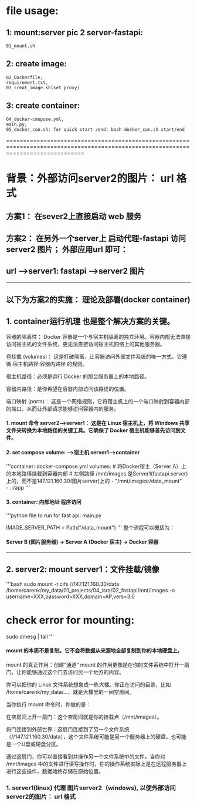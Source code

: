 # file usage:
## 1: mount:server pic 2 server-fastapi: 
    01_mount.sh
## 2: create image: 
    02_Dockerfile,
    requirement.txt,
    03_creat_image.sh(set proxy)
## 3: create container: 
    04_docker-cmopose.yml, 
    main.py,
    05_docker_con.sh: for quick start /end: bash docker_con.sh start/end

===================================================================================================================================


# 背景：外部访问server2的图片： url 格式
## 方案1： 在sever2上直接启动 web 服务
## 方案2： 在另外一个server上 启动代理-fastapi 访问 server2 图片； 外部应用url 即可：
## url -->server1: fastapi -->server2 图片

-----------------------------------------------------------------------------------------
## 以下为方案2的实施： 理论及部署(docker container)
## 1. container运行机理 也是整个解决方案的关键。

容器的隔离性： Docker 容器是一个与宿主机隔离的独立环境。容器内部无法直接访问宿主机的文件系统，更无法直接访问宿主机网络上的其他服务器。

卷挂载 (volumes)： 这是打破隔离，让容器访问外部文件系统的唯一方式。它遵循 宿主机路径:容器内路径 的规则。

宿主机路径：必须是运行 Docker 的那台服务器上的本地路径。

容器内路径：是你希望在容器内部访问该路径的位置。

端口映射 (ports)： 这是一个网络规则，它将宿主机上的一个端口映射到容器内部的端口，从而让外部请求能够访问容器内的服务。

#### 1. mount 命令 server2-->server1： 这是在 Linux 宿主机上，将 Windows 共享文件夹转换为本地路径的关键工具。它确保了 Docker 宿主机能够首先访问到文件。
#### 2. set compose volume: -->宿主机 server1-->container
'''container: docker-compose.yml
    volumes:
      # 将Docker宿主（Server A）上的本地路径挂载到容器内部
      # 左侧路径 /mnt/images 是Server1(fastapi server)上的，而不是147.121.160.30(图片server)上的
      - "/mnt/images:/data_mount"  
      - .:/app
'''

#### 3. container: 内部地址 程序访问
'''python file to run for fast api: main.py

IMAGE_SERVER_PATH = Path("/data_mount")
'''
整个流程可以概括为：
#### Server B (图片服务器) -> Server A (Docker 宿主) -> Docker 容器

-----------------------------------------------------------------------------------------
## 2. server2: mount server1：文件挂载/镜像

'''bash
sudo mount -t cifs //147.121.160.30/data /home/carenk/my_data/01_projects/04_isra/02_fastapi/mnt/images -o username=XXX,password=XXX,domain=AP,vers=3.0
# check error for mounting:
sudo dmesg | tail
'''
#### mount 的本质不是复制。它不会将数据从来源地全部复制到你的本地硬盘上。

mount 的真正作用：创建“通道”
mount 的作用更像是在你的文件系统中打开一扇门，让你能够通过这个门去访问另一个地方的内容。

你可以把你的 Linux 文件系统想象成一栋大楼。你正在访问的目录，比如 /home/carenk/my_data/...，就是大楼里的一间空房间。

当你执行 mount 命令时，你做的是：

在空房间上开一扇门：这个空房间就是你的挂载点（/mnt/images）。

将门连接到外部世界：这扇门连接到了另一个文件系统（//147.121.160.30/data），这个文件系统可能是另一个服务器上的硬盘，也可能是一个U盘或硬盘分区。

通过这扇门，你可以直接看到并操作另一个文件系统中的文件。当你对 /mnt/images 中的文件进行读写操作时，你的操作系统实际上是在远程服务器上进行这些操作，数据始终存储在原始位置。



### 1. server1(linux) 代理 图片server2（windows), 以便外部访问server2的图片： url 格式
